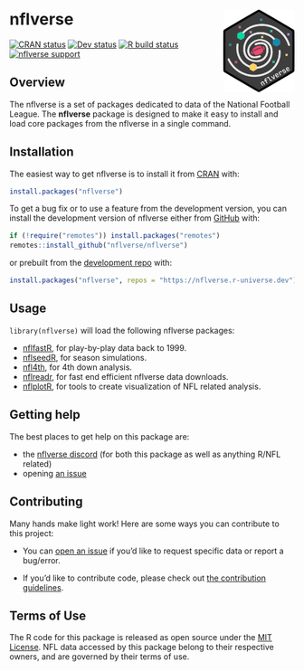 
<!-- README.md is generated from README.Rmd. Please edit that file -->

# nflverse <a href='https://nflverse.nflverse.com/'><img src='man/figures/logo.png' align="right" width="25%" min-width="120px" /></a>

<!-- badges: start -->

[![CRAN
status](https://img.shields.io/cran/v/nflverse?style=flat-square&logo=R&label=CRAN)](https://CRAN.R-project.org/package=nflverse)
[![Dev
status](https://img.shields.io/github/r-package/v/nflverse/nflverse/main?label=dev%20version&style=flat-square&logo=github)](https://nflverse.nflverse.com/)
[![R build
status](https://img.shields.io/github/workflow/status/nflverse/nflverse/R-CMD-check?label=R%20check&style=flat-square&logo=github)](https://github.com/nflverse/nflverse/actions)
[![nflverse
support](https://img.shields.io/discord/789805604076126219?color=7289da&label=nflverse%20support&logo=discord&logoColor=fff&style=flat-square)](https://discord.com/invite/5Er2FBnnQa)
<!-- badges: end -->

## Overview

The nflverse is a set of packages dedicated to data of the National
Football League. The **nflverse** package is designed to make it easy to
install and load core packages from the nflverse in a single command.

## Installation

The easiest way to get nflverse is to install it from
[CRAN](https://cran.r-project.org/package=nflverse) with:

``` r
install.packages("nflverse")
```

To get a bug fix or to use a feature from the development version, you
can install the development version of nflverse either from
[GitHub](https://github.com/nflverse/nflverse/) with:

``` r
if (!require("remotes")) install.packages("remotes")
remotes::install_github("nflverse/nflverse")
```

or prebuilt from the [development repo](https://nflverse.r-universe.dev)
with:

``` r
install.packages("nflverse", repos = "https://nflverse.r-universe.dev")
```

## Usage

`library(nflverse)` will load the following nflverse packages:

-   [nflfastR](https://www.nflfastr.com/), for play-by-play data back
    to 1999.
-   [nflseedR](https://nflseedr.com/), for season simulations.
-   [nfl4th](https://www.nfl4th.com/), for 4th down analysis.
-   [nflreadr](https://nflreadr.nflverse.com/), for fast end efficient
    nflverse data downloads.
-   [nflplotR](https://nflplotr.nflverse.com/), for tools to create
    visualization of NFL related analysis.

## Getting help

The best places to get help on this package are:

-   the [nflverse discord](https://discord.com/invite/5Er2FBnnQa) (for
    both this package as well as anything R/NFL related)
-   opening [an
    issue](https://github.com/nflverse/nflverse/issues/new/choose)

## Contributing

Many hands make light work! Here are some ways you can contribute to
this project:

-   You can [open an
    issue](https://github.com/nflverse/nflverse/issues/new/choose) if
    you’d like to request specific data or report a bug/error.

-   If you’d like to contribute code, please check out [the contribution
    guidelines](https://nflverse.nflverse.com/CONTRIBUTING.html).

## Terms of Use

The R code for this package is released as open source under the [MIT
License](https://nflverse.nflverse.com/LICENSE.html). NFL data accessed
by this package belong to their respective owners, and are governed by
their terms of use.

